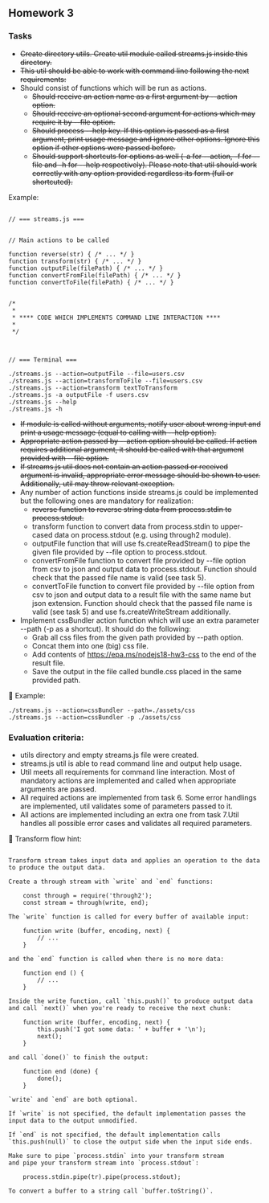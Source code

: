 ## Homework 3
### Tasks
* ~~Create directory utils. Create util module called streams.js inside this directory.~~
* ~~This util should be able to work with command line following the next requirements:~~
* Should consist of functions which will be run as actions.
  * ~~Should receive an action name as a first argument by --action option.~~
  * ~~Should receive an optional second argument for actions which may require it by --file option.~~
  * ~~Should process --help key. If this option is passed as a first argument, print usage message and ignore other options. Ignore this option if other options were passed before.~~
  * ~~Should support shortcuts for options as well (-a for --action, -f for --file and -h for --help respectively). Please note that util should work correctly with any option provided regardless its form (full or shortcuted).~~


Example:
```

// === streams.js ===


// Main actions to be called

function reverse(str) { /* ... */ }
function transform(str) { /* ... */ }
function outputFile(filePath) { /* ... */ }
function convertFromFile(filePath) { /* ... */ }
function convertToFile(filePath) { /* ... */ }


/*
 * 
 * **** CODE WHICH IMPLEMENTS COMMAND LINE INTERACTION ****
 *
 */



// === Terminal ===

./streams.js --action=outputFile --file=users.csv 
./streams.js --action=transformToFile --file=users.csv
./streams.js --action=transform textToTransform
./streams.js -a outputFile -f users.csv
./streams.js --help
./streams.js -h
```


* ~~If module is called without arguments, notify user about wrong input and print a usage message (equal to calling with --help option).~~
* ~~Appropriate action passed by --action option should be called. If action requires additional argument, it should be called with that argument provided with --file option.~~
* ~~If streams.js util does not contain an action passed or received argument is invalid, appropriate error message should be shown to user. Additionally, util may throw relevant exception.~~
* Any number of action functions inside streams.js could be implemented but the following ones are mandatory for realization:
  * ~~reverse function to reverse string data from process.stdin to process.stdout.~~
  * transform function to convert data from process.stdin to upper-cased data on process.stdout (e.g. using through2 module).
  * outputFile function that will use fs.createReadStream() to pipe the given file provided by --file option to process.stdout.
  * convertFromFile function to convert file provided by --file option from csv to json and output data to process.stdout. Function should check that the passed file name is valid (see task 5).
  * convertToFile function to convert file provided by --file option from csv to json and output data to a result file with the same name but json extension. Function should check that the passed file name is valid (see task 5) and use fs.createWriteStream additionally.
* Implement cssBundler action function which will use an extra parameter --path (-p as a shortcut). It should do the following:
  * Grab all css files from the given path provided by --path  option.
  * Concat them into one (big) css file.
  * Add contents of https://epa.ms/nodejs18-hw3-css to the end of the result file.
  * Save the output in the file called bundle.css placed in the same provided path.


Example:
```
./streams.js --action=cssBundler --path=./assets/css
./streams.js --action=cssBundler -p ./assets/css
```



### Evaluation criteria:
* utils directory and empty streams.js file were created.
* streams.js util is able to read command line and output help usage.
* Util meets all requirements for command line interaction. Most of mandatory actions are implemented and called when appropriate arguments are passed.
* All required actions are implemented from task 6. Some error handlings are implemented, util validates some of parameters passed to it.
* All actions are implemented including an extra one from task 7.Util handles all possible error cases and validates all required parameters.


Transform flow hint:
```

Transform stream takes input data and applies an operation to the data to produce the output data.

Create a through stream with `write` and `end` functions:

    const through = require('through2');
    const stream = through(write, end);

The `write` function is called for every buffer of available input:

    function write (buffer, encoding, next) {
        // ...
    }

and the `end` function is called when there is no more data:

    function end () {
        // ...
    }

Inside the write function, call `this.push()` to produce output data and call `next()` when you're ready to receive the next chunk:

    function write (buffer, encoding, next) {
        this.push('I got some data: ' + buffer + '\n');
        next();
    }

and call `done()` to finish the output:

    function end (done) {
        done();
    }

`write` and `end` are both optional.

If `write` is not specified, the default implementation passes the input data to the output unmodified.

If `end` is not specified, the default implementation calls `this.push(null)` to close the output side when the input side ends.

Make sure to pipe `process.stdin` into your transform stream
and pipe your transform stream into `process.stdout`:

    process.stdin.pipe(tr).pipe(process.stdout);

To convert a buffer to a string call `buffer.toString()`.
```
